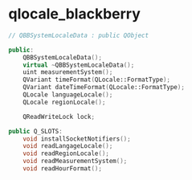 <!-- qlocale_blackberry.md --- 
;; 
;; Description: 
;; Author: Hongyi Wu(吴鸿毅)
;; Email: wuhongyi@qq.com 
;; Created: 日 12月 24 12:08:52 2017 (+0800)
;; Last-Updated: 日 12月 24 12:18:51 2017 (+0800)
;;           By: Hongyi Wu(吴鸿毅)
;;     Update #: 1
;; URL: http://wuhongyi.cn -->

# qlocale_blackberry


```cpp
// QBBSystemLocaleData : public QObject

public:
    QBBSystemLocaleData();
    virtual ~QBBSystemLocaleData();
    uint measurementSystem();
    QVariant timeFormat(QLocale::FormatType);
    QVariant dateTimeFormat(QLocale::FormatType);
    QLocale languageLocale();
    QLocale regionLocale();

    QReadWriteLock lock;

public Q_SLOTS:
    void installSocketNotifiers();
    void readLangageLocale();
    void readRegionLocale();
    void readMeasurementSystem();
    void readHourFormat();
```

<!-- qlocale_blackberry.md ends here -->
